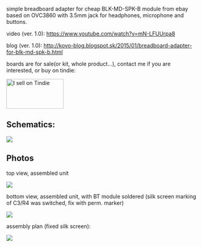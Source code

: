 simple breadboard adapter for cheap BLK-MD-SPK-B module from ebay based on OVC3860 with 3.5mm jack for headphones, microphone and buttons.

video (ver. 1.0): https://www.youtube.com/watch?v=mN-LFUUrpa8

blog (ver. 1.0): http://kovo-blog.blogspot.sk/2015/01/breadboard-adapter-for-blk-md-spk-b.html

boards are for sale(or kit, whole product...), contact me if you are interested, or buy on tindie:

<a href="https://www.tindie.com/products/tomaskovacik/breadboard-adapter-for-blk-md-spk-b/"><img src="https://d2ss6ovg47m0r5.cloudfront.net/badges/tindie-mediums.png" alt="I sell on Tindie" width="150" height="78"></a>

Schematics:
--------------

<img src="https://raw.githubusercontent.com/tomaskovacik/hw/master/kicad/blk-md-spk-b_breadboard_adapter/pics/2.0/schematics_2.0.png">

Photos
-------------

top view, assembled unit

<img src="https://raw.githubusercontent.com/tomaskovacik/hw/master/kicad/blk-md-spk-b_breadboard_adapter/pics/2.0/20181002_174411.jpg">

bottom view, assembled unit, with BT module soldered (silk screen marking of C3/R4 was switched, fix with perm. marker)

<img src="https://raw.githubusercontent.com/tomaskovacik/hw/master/kicad/blk-md-spk-b_breadboard_adapter/pics/2.0/20181002_174418.jpg">

assembly plan (fixed silk screen):

<img src="https://raw.githubusercontent.com/tomaskovacik/hw/master/kicad/blk-md-spk-b_breadboard_adapter/pics/2.0/assembly_plan_2.0.png">


